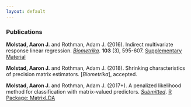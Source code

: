 ```yaml
---
layout: default
---
```

### Publications

**Molstad, Aaron J.** and Rothman, Adam J. (2016). Indirect multivariate response linear regression. [*Biometrika*](https://academic.oup.com/biomet/article-abstract/103/3/595/1744444/Indirect-multivariate-response-linear-regression?redirectedFrom=fulltext). **103** (3), 595-607. [Supplementary Material](pages/IMRLR_Supp.pdf) 

**Molstad, Aaron J.** and Rothman, Adam J. (2018). Shrinking characteristics of precision matrix estimators. [*Biometrika*], accepted. 

**Molstad, Aaron J.**  and Rothman, Adam J. (2017+). A penalized likelihood method for classification with matrix-valued predictors. [*Submitted*](pages/MatrixLDA.pdf). [R Package: MatrixLDA](https://cran.r-project.org/web/packages/MatrixLDA/.)
